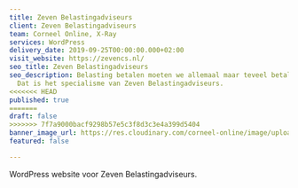 ```yaml
---
title: Zeven Belastingadviseurs
client: Zeven Belastingadviseurs
team: Corneel Online, X-Ray
services: WordPress
delivery_date: 2019-09-25T00:00:00.000+02:00
visit_website: https://zevencs.nl/
seo_title: Zeven Belastingadviseurs
seo_description: Belasting betalen moeten we allemaal maar teveel betalen wil niemand.
  Dat is het specialisme van Zeven Belastingadviseurs.
<<<<<<< HEAD
published: true
=======
draft: false
>>>>>>> 7f7a9000bacf9298b57e5c3f8d3c3e4a399d5404
banner_image_url: https://res.cloudinary.com/corneel-online/image/upload/v1602856411/corneel/zeven_xhthzu.jpg
featured: false

---
```

WordPress website voor Zeven Belastingadviseurs.